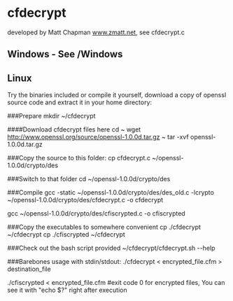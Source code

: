 cfdecrypt
=========
developed by Matt Chapman www.zmatt.net, see cfdecrypt.c


Windows - See /Windows
----------------------
Linux
-----
Try the binaries included or compile it yourself, download a copy of openssl source code and extract it in your home directory:

###Prepare
mkdir ~/cfdecrypt

####Download cfdecrypt files here
cd ~
wget http://www.openssl.org/source/openssl-1.0.0d.tar.gz ~
tar -xvf openssl-1.0.0d.tar.gz

###Copy the source to this folder:
cp cfdecrypt.c ~/openssl-1.0.0d/crypto/des

###Switch to that folder
cd ~/openssl-1.0.0d/crypto/des

###Compile
gcc -static ~/openssl-1.0.0d/crypto/des/des_old.c -lcrypto ~/openssl-1.0.0d/crypto/des/cfdecrypt.c -o cfdecrypt

gcc  ~/openssl-1.0.0d/crypto/des/cfiscrypted.c -o cfiscrypted

###Copy the executables to somewhere convenient
cp ./cfdecrypt ~/cfdecrypt
cp ./cfiscrypted ~/cfdecrypt

###Check out the bash script provided
~/cfdecrypt/cfdecrypt.sh --help

###Barebones usage with stdin/stdout:
./cfdecrypt < encrypted_file.cfm > destination_file

./cfiscrypted < encrypted_file.cfm #exit code 0 for encrypted files, You can see it with "echo $?" right after execution
